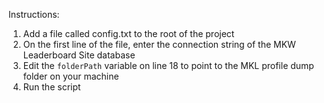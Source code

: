 Instructions:

1. Add a file called config.txt to the root of the project
2. On the first line of the file, enter the connection string of the MKW Leaderboard Site database
3. Edit the ```folderPath``` variable on line 18 to point to the MKL profile dump folder on your machine
4. Run the script
